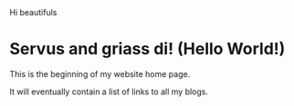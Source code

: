 <html>
  <head>Hi beautifuls
    <title>This is my awesome blog</title>
  <body>
    <h1>Servus and griass di! (Hello World!)</h1> 
    <p> This is the beginning of my website home page.</p>
    <p> It will eventually contain a list of links to all my blogs. </p>
  </body>
</html>
  
